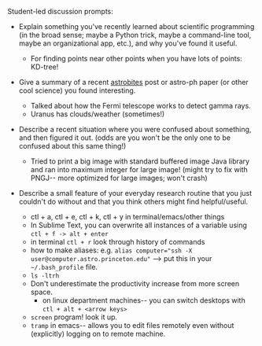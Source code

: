 Student-led discussion prompts:

* Explain something you've recently learned about scientific programming (in the broad sense; maybe a Python trick, maybe a command-line tool, maybe an organizational app, etc.), and why you've found it useful.
    
  * For finding points near other points when you have lots of points: KD-tree!  

* Give a summary of a recent [astrobites](http://astrobites.org) post or astro-ph paper (or other cool science) you found interesting.

    * Talked about how the Fermi telescope works to detect gamma rays. 
    * Uranus has clouds/weather (sometimes!)

* Describe a recent situation where you were confused about something, and then figured it out. (odds are you won't be the only one to be confused about this same thing!)

  * Tried to print a big image with standard buffered image Java library and ran into maximum integer for large image! (might try to fix with PNGJ-- more optimized for large images; won't crash) 

* Describe a small feature of your everyday research routine that you just couldn't do without and that you think others might find helpful/useful.
  * ctl + a, ctl + e, ctl + k, ctl + y in terminal/emacs/other things
  * In Sublime Text, you can overwrite all instances of a variable using `ctl + f -> alt + enter`
  * in terminal `ctl + r` look through history of commands
  * how to make aliases: e.g. `alias computer="ssh -X user@computer.astro.princeton.edu"` --> put this in your `~/.bash_profile` file.
  * `ls -ltrh` 
  * Don't underestimate the productivity increase from more screen space. 
    * on linux department machines-- you can switch desktops with `ctl + alt + <arrow keys>`
  * `screen` program!  look it up.
  * `tramp` in emacs-- allows you to edit files remotely even without (explicitly) logging on to remote machine.
